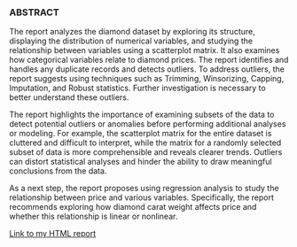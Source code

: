 ### ABSTRACT
The report analyzes the diamond dataset by exploring its structure, displaying the distribution of numerical variables, and studying the relationship between variables using a scatterplot matrix. It also examines how categorical variables relate to diamond prices. The report identifies and handles any duplicate records and detects outliers. To address outliers, the report suggests using techniques such as Trimming, Winsorizing, Capping, Imputation, and Robust statistics. Further investigation is necessary to better understand these outliers.

The report highlights the importance of examining subsets of the data to detect potential outliers or anomalies before performing additional analyses or modeling. For example, the scatterplot matrix for the entire dataset is cluttered and difficult to interpret, while the matrix for a randomly selected subset of data is more comprehensible and reveals clearer trends. Outliers can distort statistical analyses and hinder the ability to draw meaningful conclusions from the data.

As a next step, the report proposes using regression analysis to study the relationship between price and various variables. Specifically, the report recommends exploring how diamond carat weight affects price and whether this relationship is linear or nonlinear.

[Link to my HTML report](https://shahab-f.github.io/ALY6040-Data-Mining-Applications-Winter-2023/ALY6040_-M1_-Technique-Practice_-EDA_-FeghahatiS---rev-7.html)

